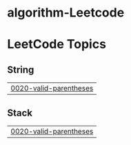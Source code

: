 # algorithm-Leetcode
<!---LeetCode Topics Start-->
# LeetCode Topics
## String
|  |
| ------- |
| [0020-valid-parentheses](https://github.com/loisRK/algorithm-Leetcode/tree/master/0020-valid-parentheses) |
## Stack
|  |
| ------- |
| [0020-valid-parentheses](https://github.com/loisRK/algorithm-Leetcode/tree/master/0020-valid-parentheses) |
<!---LeetCode Topics End-->